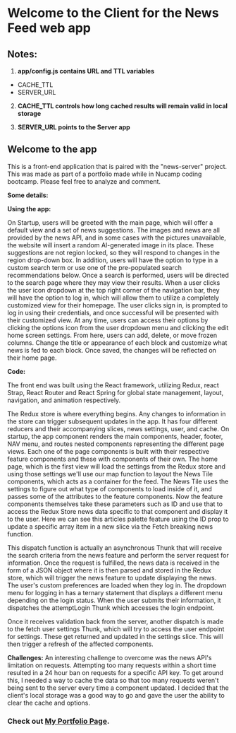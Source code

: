 # Welcome to the Client for the News Feed web app

## Notes:
1. **app/config.js contains URL and TTL variables**
 - CACHE_TTL
 - SERVER_URL

2. **CACHE_TTL controls how long cached results will remain valid in local storage**

3. **SERVER_URL points to the Server app**

## Welcome to the app

This is a front-end application that is paired with the "news-server" project. This was made as part of a portfolio made while in Nucamp coding bootcamp. Please feel free to analyze and comment.

**Some details:**

**Using the app:**

On Startup, users will be greeted with the main page, which will offer a default view and a set of news suggestions. The images and news are all provided by the news API, and in some cases with the pictures unavailable, the website will insert a random AI-generated image in its place.
These suggestions are not region locked, so they will respond to changes in the region drop-down box.
In addition, users will have the option to type in a custom search term or use one of the pre-populated search recommendations below.
Once a search is performed, users will be directed to the search page where they may view their results. When a user clicks the user icon dropdown at the top right corner of the navigation bar, they will have the option to log in, which will allow them to utilize a completely customized view for their homepage. The user clicks sign in, is prompted to log in using their credentials, and once successful will be presented with their customized view.
At any time, users can access their options by clicking the options icon from the user dropdown menu and clicking the edit home screen settings.
From here, users can add, delete, or move frozen columns. Change the title or appearance of each block and customize what news is fed to each block. Once saved, the changes will be reflected on their home page.

**Code:**

The front end was built using the React framework, utilizing Redux, react Strap, React Router and React Spring for global state management, layout, navigation, and animation respectively.

The Redux store is where everything begins. Any changes to information in the store can trigger subsequent updates in the app.
It has four different reducers and their accompanying slices, news settings, user, and cache. On startup, the app component renders the main components, header, footer, NAV menu, and routes nested components representing the different page views. Each one of the page components is built with their respective feature components and these with components of their own. The home page, which is the first view will load the settings from the Redux store and using those settings we'll use our map function to layout the News Tile components, which acts as a container for the feed.
The  News Tile uses the settings to figure out what type of components to load inside of it, and passes some of the attributes to the feature components. Now the feature components themselves take these parameters such as ID and use that to access the Redux Store news data specific to that component and display it to the user. Here we can see this articles palette feature using the ID prop to update a specific array item in a new slice via the Fetch breaking news function.

This dispatch function is actually an asynchronous Thunk that will receive the search criteria from the news feature and perform the server request for information.
Once the request is fulfilled, the news data is received in the form of a JSON object where it is then parsed and stored in the Redux store, which will trigger the news feature to update displaying the news. The user's custom preferences are loaded when they log in. The dropdown menu for logging in has a ternary statement that displays a different menu depending on the login status. When the user submits their information, it dispatches the attemptLogin Thunk which accesses the login endpoint.

Once it receives validation back from the server, another dispatch is made to the fetch user settings Thunk, which will try to access the user endpoint for settings. These get returned and updated in the settings slice. This will then trigger a refresh of the affected components. 

**Challenges:**
An interesting challenge to overcome was the news API's limitation on requests. Attempting too many requests within a short time resulted in a 24 hour ban on requests for a specific API key. To get around this, I needed a way to cache the data so that too many requests weren't being sent to the server every time a component updated. I decided that the client's local storage was a good way to go and gave the user the ability to clear the cache and options.


### Check out [My Portfolio Page](https://davidross-web-portfolio.web.app).